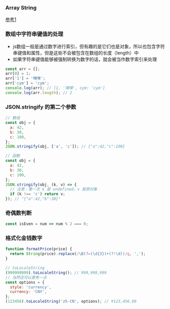 ### Array String 

[参考1](https://mp.weixin.qq.com/s/86P9IVmOBfBxtvHmT4l79Q)

### 数组中字符串键值的处理
* js数组一般是通过数字进行索引，但有趣的是它们也是对象，所以也包含字符串键值和属性，但是这些不会被包含在数组的长度（length）中
* 如果字符串键值能够被强制转换为数字的话，就会被当作数字索引来处理
```js
const arr = [];
arr[0] = 1;
arr['1'] = '嘿嘿';
arr['cym'] = 'cym';
console.log(arr); // [1, '嘿嘿', cym: 'cym']
console.log(arr.length); // 2
```

### JSON.stringify 的第二个参数
```js
// 数组
const obj = {
  a: 42,
  b: 30,
  c: 100,
};
JSON.stringify(obj, ['a', 'c']); // {"a":42,"c":100}

// 函数
const obj = {
  a: 42,
  b: 30,
  c: 100,
};
JSON.stringify(obj, (k, v) => {
  // 注意：第一次 k 是 undefined，v 是原对象
  if (k !== 'c') return v;
}); // "{"a":42,"b":30}"
```

### 奇偶数判断
```js
const isEven = num => num % 2 === 0;
```

### 格式化金钱数字
```js
function formatPrice(price) {
  return String(price).replace(/\B(?=(\d{3})+(?!\d))/g, ',');
}

// toLocaleString
(999999999).toLocaleString(); // 999,999,999
// 当然还可以更秀一点
const options = {
  style: 'currency',
  currency: 'CNY',
};
(123456).toLocaleString('zh-CN', options); // ¥123,456.00
```